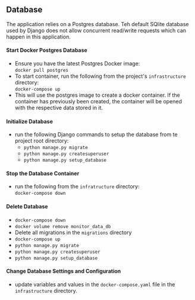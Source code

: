 ## Database
The application relies on a Postgres database.  Teh default SQlite database used by Django does not allow concurrent read/write requests which can happen in this application.

#### Start Docker Postgres Database
- Ensure you have the latest Postgres Docker image: <br>
`docker pull postgres`
- To start container, run the following from the project's `infrastructure` directory: <br>
`docker-compose up`
- This will use the postgres image to create a docker container.  If the container has previously been created, the container will be opened with the respective data stored in it.

#### Initialize Database
- run the following Django commands to setup the database from te project root directory: <br>
    - `python manage.py migrate`
    - `python manage.py createsuperuser` <br>
    - `python manage.py setup_database` <br>

#### Stop the Database Container
- run the following from the `infratructure` directory:<br>
`docker-compose down`

#### Delete Database
- `docker-compose down`
- `docker volume remove monitor_data_db`
- Delete all migrations in the `migrations` directory <br>
- `docker-compose up` <br>
- `python manage.py migrate` <br> 
- `python manage.py createsuperuser` <br>
- `python manage.py setup_database` <br>

#### Change Database Settings and Configuration
- update variables and values in the `docker-compose.yaml` file in the `infrastructure` directory.
